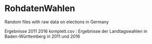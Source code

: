 # RohdatenWahlen
Random files with raw data on elections in Germany

Ergebnisse 2011 2016 komplett.csv : Ergebnisse der Landtagswahlen in Baden-Württemberg in 2011 und 2016
